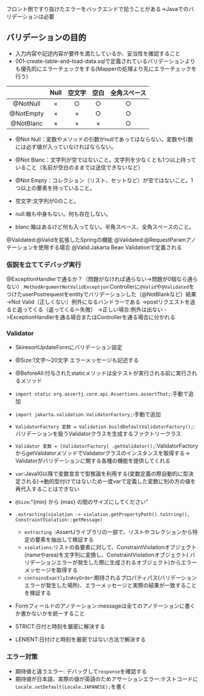 フロント側ですり抜けたエラーをバックエンドで拾うことがある->Javaでのバリデーションは必要

## バリデーションの目的

- 入力内容や記述内容が要件を満たしているか、妥当性を確認すること
- 001-create-table-and-load-data.sqlで定義されているバリデーションよりも優先的にエラーチェックをする(Mapperの処理より先にエラーチェックを行う)

|           | Null | 空文字 | 空白 | 全角スペース |
|:---------:|:----:|:---:|:--:|:------:|
| @NotNull  |  ×   |  ○  | ○  |   ○    | 
| @NotEmpty |  ×   |  ×  | ○  |   ○    |
| @NotBlanc |  ×   |  ×  | ×  |   ○    |

- @Not Null：変数やメソッドの引数がnullであってはならない。変数や引数には必ず値が入っていなければならない。
- @Not Blanc：文字列が空ではないこと。文字列を少なくとも1つ以上持っていること（名前が空白のままでは送信できないなど）
- @Not Empty：コレクション（リスト、セットなど）が空ではないこと。1つ以上の要素を持っていること。

- 空文字:文字列が0のこと。
- null:箱も中身もない。何も存在しない。
- blanc:箱はあるけど何も入ってない。半角スペース、全角スペースのこと。

@Validated:@Validを拡張したSpringの機能
@Validated:@RequestParamアノテーションを使用する場合
@Valid:Jakarta Bean Validationで定義される

### 仮説を立ててデバッグ実行

@ExceptionHandlerで通るか？（問題がなければ通らない->問題が0個なら通らない）
`MethodArgumentNotValidExceptjon`:Controllerに`@Valid`や`@Validated`をつけたuserPostrequestをentityでバリデーションした（@NotBlankなど）結果
->Not Valid（正しくない）例外になるハンドラーである
->postリクエストを送ると返ってくる（返ってくる＝失敗）
->正しい場合:例外は出ない
->ExceptionHandlerを通る場合またはControllerを通る場合に分かれる

### Validator

- SkiresortUpdateFormにバリデーション設定
- @Size:1文字〜20文字 エラーメッセージも記述する
- @BeforeAll:付与されたstaticメソッドは全テストが実行される前に実行されるメソッド

- `import static org.assertj.core.api.Assertions.assertThat;`:手動で追加
- `import jakarta.validation.ValidatorFactory;`:手動で追加
- `ValidatorFactory 変数 = Validation.buildDefaultValidatorFactory();`:バリデーションを扱うValidatorクラスを生成するファクトリークラス
- `Validator 変数 = [ValidatorFactory] .getValidator();`:ValidatorFactoryからgetValidatorメソッドでValidatorクラスのインスタンスを取得する->
  Validatorがバリデーションに関する各種の機能を提供してくれる

- `var`:Java10以降で変数宣言で型推論を利用する(変数定義の際自動的に型決定される)->動的型付けではないため一度varで定義した変数に別の方の値を再代入することはできない

- `@Size`:"{min} から {max} の間のサイズにしてください"
- `.extracting(violation -> violation.getPropertyPath().toString(), ConstraintViolation::getMessage)`
    - `extracting `:AssertJライブラリの一部で、リストやコレクションから特定の要素を抽出して検証する
    - `violations`:リストの各要素に対して、ConstraintViolationオブジェクト(nameやarea)を文字列に変換し、ConstraintViolationオブジェクト(
      バリデーションエラーが発生した際に生成されるオブジェクト)からエラーメッセージを取得する
    - `containsExactlyInAnyOrder`:期待されるプロパティパス(バリデーションエラーが発生した場所)、エラーメッセージと実際の結果が一致することを検証する
- Formフィールドのアノテーション:messageは全てのアノテーションに書くか書かないかを統一すること

- STRICT:日付と時刻を厳密に解決する
- LENIENT:日付けと時刻を厳密ではない方法で解決する

### エラー対策

- 期待値と違うエラー: デバッグして`response`を確認する
- 期待値が日本語、実際の値が英語のためアサーションエラー:テストコードに`Locale.setDefault(Locale.JAPANESE);`を書く
